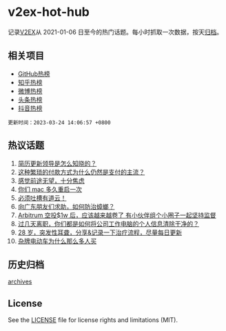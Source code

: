 # v2ex-hot-hub

 记录[V2EX](https://www.v2ex.com/)从 2021-01-06 日至今的热门话题。每小时抓取一次数据，按天[归档](archives)。
 
 ## 相关项目

- [GitHub热榜](https://github.com/it985/github-hot-hub)
- [知乎热榜](https://github.com/it985/zhihu-hot-hub)
- [微博热榜](https://github.com/it985/weibo-hot-hub)
- [头条热榜](https://github.com/it985/toutiao-hot-hub)
- [抖音热榜](https://github.com/it985/douyin-hot-hub)


 `更新时间：2023-03-24 14:06:57 +0800`

## 热议话题

1. [简历更新领导是怎么知晓的？](https://www.v2ex.com/t/926566)
1. [这种繁琐的付款方式为什么仍然是支付的主流？](https://www.v2ex.com/t/926718)
1. [感觉前途无望，十分焦虑](https://www.v2ex.com/t/926716)
1. [你们 mac 多久重启一次](https://www.v2ex.com/t/926735)
1. [必须吐槽有道云！](https://www.v2ex.com/t/926518)
1. [向广东朋友们求助，如何防治蟑螂？](https://www.v2ex.com/t/926686)
1. [Arbitrum 空投$1w 后，应该越来越卷了 有小伙伴组个小圈子一起坚持监督](https://www.v2ex.com/t/926721)
1. [过几天离职，你们都是如何将公司工作电脑的个人信息清除干净的？](https://www.v2ex.com/t/926744)
1. [28 岁，突发性耳聋，分享&记录一下治疗流程，尽量每日更新](https://www.v2ex.com/t/926650)
1. [杂牌电动车为什么那么多人买](https://www.v2ex.com/t/926571)

## 历史归档

[archives](archives)

## License

See the [LICENSE](LICENSE) file for license rights and limitations (MIT).
